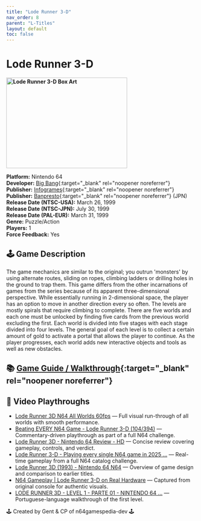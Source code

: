 ```yaml
---
title: "Lode Runner 3-D"
nav_order: 8
parent: "L-Titles"
layout: default
toc: false
---
```


# Lode Runner 3-D

<b>
<img src="https://images.launchbox-app.com//8cde6c16-81fe-4ccd-ba7f-ff770648e350.jpg" alt="Lode Runner 3-D Box Art" width="320" height="240" />
</b>

**Platform:** Nintendo 64  
**Developer:** [Big Bang](https://www.mobygames.com/company/big-bang-software-inc){:target="_blank" rel="noopener noreferrer"}  
**Publisher:** [Infogrames](https://en.wikipedia.org/wiki/Atari_SA){:target="_blank" rel="noopener noreferrer"}  
**Publisher:** [Banpresto](https://en.wikipedia.org/wiki/Banpresto){:target="_blank" rel="noopener noreferrer"} (JPN)  
**Release Date (NTSC-USA):** March 26, 1999  
**Release Date (NTSC-JPN):** July 30, 1999  
**Release Date (PAL-EUR):** March 31, 1999  
**Genre:** Puzzle/Action  
**Players:** 1  
**Force Feedback:** Yes  

## 🕹️ Game Description
The game mechanics are similar to the original; you outrun 'monsters' by using alternate routes, sliding on ropes, climbing ladders or drilling holes in the ground to trap them. This game differs from the other incarnations of games from the series because of its apparent three-dimensional perspective. While essentially running in 2-dimensional space, the player has an option to move in another direction every so often. The levels are mostly spirals that require climbing to complete. There are five worlds and each one must be unlocked by finding five cards from the previous world excluding the first. Each world is divided into five stages with each stage divided into four levels. The general goal of each level is to collect a certain amount of gold to activate a portal that allows the player to continue. As the player progresses, each world adds new interactive objects and tools as well as new obstacles.

## 📚 [Game Guide / Walkthrough](https://gamefaqs.gamespot.com/n64/197794-lode-runner-3-d/faqs/21288){:target="_blank" rel="noopener noreferrer"}

## 🎥 Video Playthroughs

- [Lode Runner 3D N64 All Worlds 60fps](https://www.youtube.com/watch?v=ATkANN0k1oo) — Full visual run-through of all worlds with smooth performance.
- [Beating EVERY N64 Game - Lode Runner 3-D (104/394)](https://www.youtube.com/watch?v=eBQuyRqPf88) — Commentary-driven playthrough as part of a full N64 challenge.
- [Lode Runner 3D - Nintendo 64 Review - HD](https://www.youtube.com/watch?v=bd8nOwTUySI) — Concise review covering gameplay, controls, and verdict.
- [Lode Runner 3-D - Playing every single N64 game in 2025 ...](https://www.youtube.com/watch?v=vXgHYrzHoI4) — Real-time gameplay from a full N64 catalog challenge.
- [Lode Runner 3D (1993) - Nintendo 64 N64](https://www.youtube.com/watch?v=E9wgcC8NkX0) — Overview of game design and comparison to earlier titles.
- [N64 Gameplay | Lode Runner 3-D on Real Hardware](https://www.youtube.com/watch?v=JVEI4V6AYQE) — Captured from original console for authentic visuals.
- [LODE RUNNER 3D - LEVEL 1 - PARTE 01 - NINTENDO 64 ...](https://www.youtube.com/watch?v=Qmxq_nYWww8) — Portuguese-language walkthrough of the first level.

🕹️ Created by Gent & CP of n64gamespedia-dev 🕹️  
<!-- Vault Format: n64gamespedia-dev -->  
<!-- Protocol Source: _vault-specs/format-protocol.md -->
```